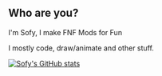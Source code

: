 ## Who are you?

I'm Sofy, I make FNF Mods for Fun

I mostly code, draw/animate and other stuff.

[![Sofy's GitHub stats](https://github-readme-stats.vercel.app/api?username=sofyisstupid)](https://github.com/sofyisstupid/github-readme-stats)
